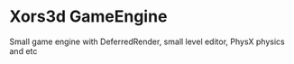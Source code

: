 # Xors3d GameEngine
 Small game engine with DeferredRender, small level editor, PhysX physics and etc
